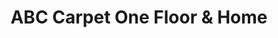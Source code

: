 ---
title: "ABC Carpet One Floor & Home"
url: /west-plains/abc-carpet-one-floor-and-home/
shop: carpet
---